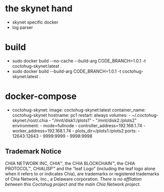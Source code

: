 # the skynet hand
- skynet specific docker
- log parser

# build
- sudo docker build --no-cache --build-arg CODE_BRANCH=1.0.1 -t coctohug-skynet:latest .
- sudo docker build --build-arg CODE_BRANCH=1.0.1 -t coctohug-skynet:latest .

# docker-compose
- coctohug-skynet: 
        image: coctohug-skynet:latest 
        container_name: coctohug-skynet
        hostname: pc1 
        restart: always 
        volumes: 
            - ~/.coctohug-skynet:/root/.chia 
            - "/mnt/disk1:/plots1" 
            - "/mnt/disk2:/plots2" 
        environment: 
            - mode=fullnode 
            - controller_address=192.168.1.74 
            - worker_address=192.168.1.74
            - plots_dir=/plots1:/plots2 
        ports: 
            - 12643:12643 
            - 9999:9999 
            - 9998:9998

## Trademark Notice
CHIA NETWORK INC, CHIA™, the CHIA BLOCKCHAIN™, the CHIA PROTOCOL™, CHIALISP™ and the “leaf Logo” (including the leaf logo alone when it refers to or indicates Chia), are trademarks or registered trademarks of Chia Network, Inc., a Delaware corporation. *There is no affliation between this Coctohug project and the main Chia Network project.*
 
 
 
